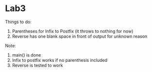 # Lab3

Things to do:
1. Parentheses for Infix to Postfix (it throws to nothing for now)
2. Reverse has one blank space in front of output for unknown reason

Note: 
1. main() is done
2. Infix to postfix works if no parenthesis included
3. Reverse is tested to work
